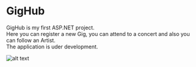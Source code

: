 # GigHub
GigHub is my first ASP.NET project.  
Here you can register a new Gig, you can attend to a concert and also you can follow an Artist.  
The application is uder development.

![alt text](https://i.ibb.co/fv8sDKb/img-gig-Hub.png)

